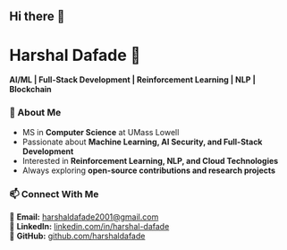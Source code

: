 ## Hi there 👋

# Harshal Dafade 🚀
**AI/ML | Full-Stack Development | Reinforcement Learning | NLP | Blockchain**

### 🌟 About Me
- MS in **Computer Science** at UMass Lowell
- Passionate about **Machine Learning, AI Security, and Full-Stack Development**
- Interested in **Reinforcement Learning, NLP, and Cloud Technologies**
- Always exploring **open-source contributions and research projects**

### 📫 Connect With Me
📩 **Email:** harshaldafade2001@gmail.com  
💼 **LinkedIn:** [linkedin.com/in/harshal-dafade](https://linkedin.com/in/harshal-dafade)  
📂 **GitHub:** [github.com/harshaldafade](https://github.com/harshaldafade)

